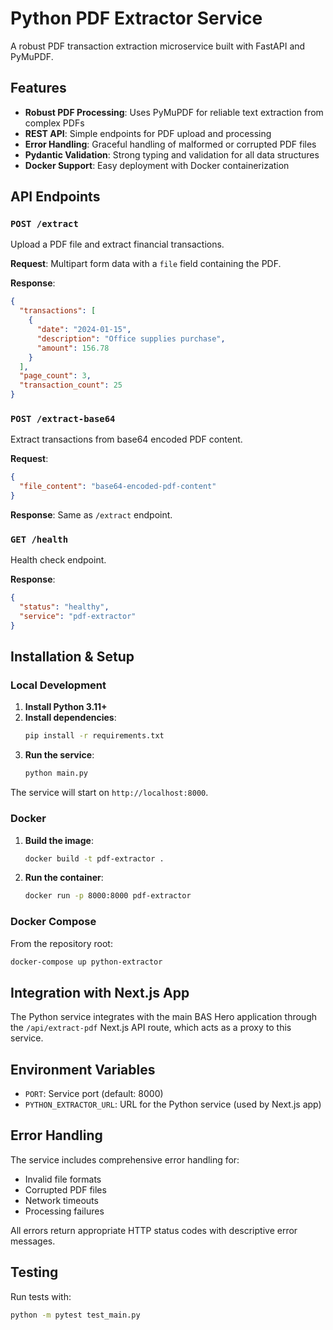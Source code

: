 # Python PDF Extractor Service

A robust PDF transaction extraction microservice built with FastAPI and PyMuPDF.

## Features

- **Robust PDF Processing**: Uses PyMuPDF for reliable text extraction from complex PDFs
- **REST API**: Simple endpoints for PDF upload and processing
- **Error Handling**: Graceful handling of malformed or corrupted PDF files
- **Pydantic Validation**: Strong typing and validation for all data structures
- **Docker Support**: Easy deployment with Docker containerization

## API Endpoints

### `POST /extract`
Upload a PDF file and extract financial transactions.

**Request**: Multipart form data with a `file` field containing the PDF.

**Response**:
```json
{
  "transactions": [
    {
      "date": "2024-01-15",
      "description": "Office supplies purchase",
      "amount": 156.78
    }
  ],
  "page_count": 3,
  "transaction_count": 25
}
```

### `POST /extract-base64`
Extract transactions from base64 encoded PDF content.

**Request**:
```json
{
  "file_content": "base64-encoded-pdf-content"
}
```

**Response**: Same as `/extract` endpoint.

### `GET /health`
Health check endpoint.

**Response**:
```json
{
  "status": "healthy",
  "service": "pdf-extractor"
}
```

## Installation & Setup

### Local Development

1. **Install Python 3.11+**
2. **Install dependencies**:
   ```bash
   pip install -r requirements.txt
   ```
3. **Run the service**:
   ```bash
   python main.py
   ```

The service will start on `http://localhost:8000`.

### Docker

1. **Build the image**:
   ```bash
   docker build -t pdf-extractor .
   ```

2. **Run the container**:
   ```bash
   docker run -p 8000:8000 pdf-extractor
   ```

### Docker Compose

From the repository root:
```bash
docker-compose up python-extractor
```

## Integration with Next.js App

The Python service integrates with the main BAS Hero application through the `/api/extract-pdf` Next.js API route, which acts as a proxy to this service.

## Environment Variables

- `PORT`: Service port (default: 8000)
- `PYTHON_EXTRACTOR_URL`: URL for the Python service (used by Next.js app)

## Error Handling

The service includes comprehensive error handling for:
- Invalid file formats
- Corrupted PDF files
- Network timeouts
- Processing failures

All errors return appropriate HTTP status codes with descriptive error messages.

## Testing

Run tests with:
```bash
python -m pytest test_main.py
```